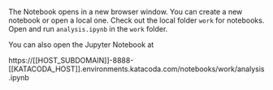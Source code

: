 
The Notebook opens in a new browser window. You can create a new notebook or open a local one. Check out the local folder `work` for notebooks. Open and run `analysis.ipynb` in the `work` folder.

You can also open the Jupyter Notebook at 

https://[[HOST_SUBDOMAIN]]-8888-[[KATACODA_HOST]].environments.katacoda.com/notebooks/work/analysis.ipynb
